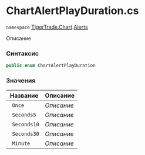
# ChartAlertPlayDuration.cs
`namespace` [TigerTrade.Chart](../../../../TigerTrade.Chart.md).[Alerts](../../../../TigerTrade.Chart/Alerts.md)



Описание

### Синтаксис
```csharp
public enum ChartAlertPlayDuration
```


### Значения
| Название | Описание |
| --- | --- |
| ` Once` | *Описание* |
| ` Seconds5` | *Описание* |
| ` Seconds10` | *Описание* |
| ` Seconds30` | *Описание* |
| ` Minute` | *Описание* |



